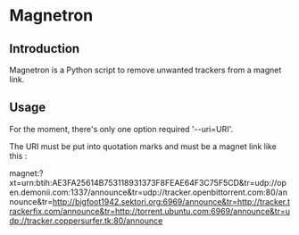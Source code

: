 Magnetron
=========

Introduction
------------
Magnetron is a Python script to remove unwanted trackers from a magnet link.

Usage
-----
For the moment, there's only one option required '--uri=URI'.

The URI must be put into quotation marks and must be a magnet link like this :

magnet:?xt=urn:btih:AE3FA25614B753118931373F8FEAE64F3C75F5CD&tr=udp://open.demonii.com:1337/announce&tr=udp://tracker.openbittorrent.com:80/announce&tr=http://bigfoot1942.sektori.org:6969/announce&tr=http://tracker.trackerfix.com/announce&tr=http://torrent.ubuntu.com:6969/announce&tr=udp://tracker.coppersurfer.tk:80/announce
